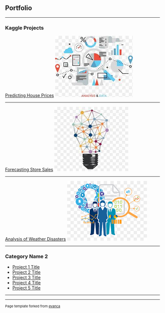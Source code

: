 ## Portfolio

---

### Kaggle Projects 

[Predicting House Prices](https://www.kaggle.com/code/bhaskarsrinivasan/houseprices2)
<img src="images/ds1.png?raw=true"/>

---
[Forecasting Store Sales](/pdf/sample_presentation.pdf)
<img src="images/ds2.png?raw=true"/>

---
[Analysis of Weather Disasters](http://example.com/)
<img src="images/ds3.png?raw=true"/>

---

### Category Name 2

- [Project 1 Title](http://example.com/)
- [Project 2 Title](http://example.com/)
- [Project 3 Title](http://example.com/)
- [Project 4 Title](http://example.com/)
- [Project 5 Title](http://example.com/)

---




---
<p style="font-size:11px">Page template forked from <a href="https://github.com/evanca/quick-portfolio">evanca</a></p>
<!-- Remove above link if you don't want to attibute -->
